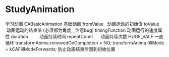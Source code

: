 # StudyAnimation
学习动画
CABasicAnimation 基础动画
fromValue        动画运动的初始值
toValue          动画运动的结束值 (必须都为角度__注意bug)
timingFunction   动画运行的速度属性 
duration         动画持续时间
repeatCount      动画持续次数  HUGE_VALF 一直循环
transformAnima.removedOnCompletion = NO;
transformAnima.fillMode = kCAFillModeForwards; 防止动画结束后回到初始位置



